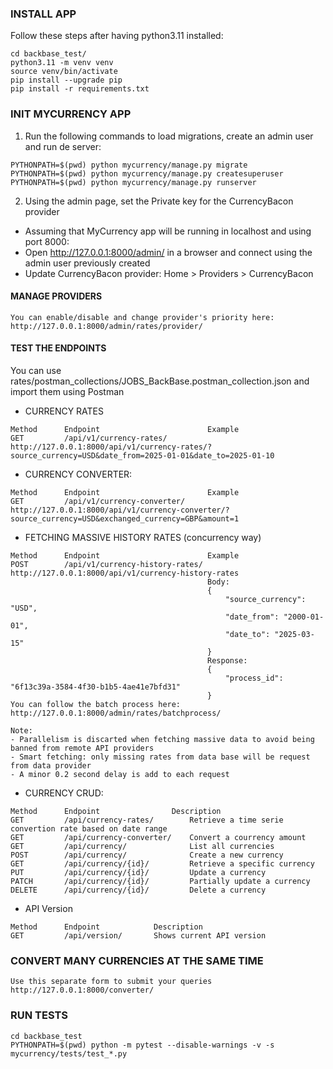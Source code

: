 ### INSTALL APP
Follow these steps after having python3.11 installed:
```
cd backbase_test/
python3.11 -m venv venv
source venv/bin/activate 
pip install --upgrade pip
pip install -r requirements.txt
```

### INIT MYCURRENCY APP
1. Run the following commands to load migrations, create an admin user and run de server:
```
PYTHONPATH=$(pwd) python mycurrency/manage.py migrate
PYTHONPATH=$(pwd) python mycurrency/manage.py createsuperuser
PYTHONPATH=$(pwd) python mycurrency/manage.py runserver
```

2. Using the admin page, set the Private key for the CurrencyBacon provider
- Assuming that MyCurrency app will be running in localhost and using port 8000:
- Open http://127.0.0.1:8000/admin/ in a browser and connect using the admin user previously created
- Update CurrencyBacon provider: Home > Providers > CurrencyBacon

#### MANAGE PROVIDERS
```
You can enable/disable and change provider's priority here:
http://127.0.0.1:8000/admin/rates/provider/
```

#### TEST THE ENDPOINTS
You can use rates/postman_collections/JOBS_BackBase.postman_collection.json and import them using Postman

- CURRENCY RATES
```
Method      Endpoint                        Example
GET         /api/v1/currency-rates/         http://127.0.0.1:8000/api/v1/currency-rates/?source_currency=USD&date_from=2025-01-01&date_to=2025-01-10
```

- CURRENCY CONVERTER: 
```
Method      Endpoint                        Example
GET         /api/v1/currency-converter/     http://127.0.0.1:8000/api/v1/currency-converter/?source_currency=USD&exchanged_currency=GBP&amount=1
```

- FETCHING MASSIVE HISTORY RATES (concurrency way)
```
Method      Endpoint                        Example
POST        /api/v1/currency-history-rates/ http://127.0.0.1:8000/api/v1/currency-history-rates
                                            Body:
                                            {
                                                "source_currency": "USD",
                                                "date_from": "2000-01-01",
                                                "date_to": "2025-03-15"
                                            }
                                            Response:
                                            {
                                                "process_id": "6f13c39a-3584-4f30-b1b5-4ae41e7bfd31"
                                            }
You can follow the batch process here:
http://127.0.0.1:8000/admin/rates/batchprocess/

Note:
- Parallelism is discarted when fetching massive data to avoid being banned from remote API providers
- Smart fetching: only missing rates from data base will be request from data provider
- A minor 0.2 second delay is add to each request
```

- CURRENCY CRUD:
```
Method      Endpoint                Description
GET         /api/currency-rates/        Retrieve a time serie convertion rate based on date range 
GET         /api/currency-converter/    Convert a courrency amount
GET         /api/currency/              List all currencies
POST        /api/currency/              Create a new currency
GET         /api/currency/{id}/         Retrieve a specific currency
PUT         /api/currency/{id}/         Update a currency
PATCH       /api/currency/{id}/         Partially update a currency
DELETE      /api/currency/{id}/         Delete a currency
````

- API Version
```
Method      Endpoint            Description
GET         /api/version/       Shows current API version
```

### CONVERT MANY CURRENCIES AT THE SAME TIME
```
Use this separate form to submit your queries
http://127.0.0.1:8000/converter/
```

### RUN TESTS
```
cd backbase_test
PYTHONPATH=$(pwd) python -m pytest --disable-warnings -v -s mycurrency/tests/test_*.py
```

